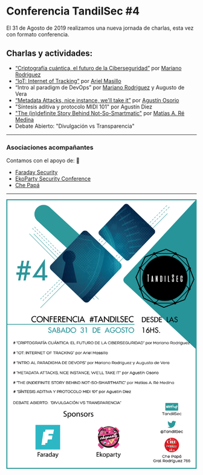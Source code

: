 # Conferencia TandilSec #4

El 31 de Agosto de 2019 realizamos una nueva jornada de charlas, esta vez con formato conferencia.


## Charlas y actividades:

- [“Criptografía cuántica, el futuro de la Ciberseguridad”](CriptoCuantica.odp) por [Mariano Rodriguez](https://twitter.com/martemars)
- [“IoT: Internet of Tracking”](IoT-Internet-of-Tracking.odp) por [Ariel Masillo](https://twitter.com/ArielMasillo)
- “Intro al paradigm de DevOps” por [Mariano Rodriguez](https://twitter.com/martemars) y Augusto de Vera
- [“Metadata Attacks, nice instance, we'll take it”](MetaData-Attack-nice-instance-well-take-it.pdf) por [Agustín Osorio](https://twitter.com/AgustnOsorio4)
- "Síntesis aditiva y protocolo MIDI 101" por Agustín Diez
- ["The (in)definite Story Behind Not-So-Smartmatic"](The-in-definite-story-behind-not-so-SmartMatic.pdf) por [Matías A. Ré Medina](https://twitter.com/mattaereal)
- Debate Abierto: "Divulgación vs Transparencia"

---

### Asociaciones acompañantes

Contamos con el apoyo de: 🥰

- [Faraday Security](https://www.faradaysec.com/)
- [EkoParty Security Conference](https://www.ekoparty.org/)
- [Che Papá](https://www.facebook.com/ChePapaTandil/)

---

[![Flyer](CharlasTandilSec-2019-08-31.png)](https://www.meetup.com/TandilSec/events/263623359/)
